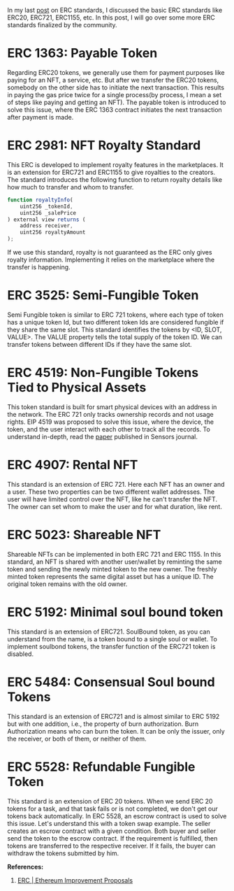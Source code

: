 In my last [post](../erc-standards) on ERC standards, I discussed the basic ERC standards like ERC20, ERC721, ERC1155, etc. In this post, I will go over some more ERC standards finalized by the community.

# ERC 1363: Payable Token​

Regarding ERC20 tokens, we generally use them for payment purposes like paying for an NFT, a service, etc. But after we transfer the ERC20 tokens, somebody on the other side has to initiate the next transaction. This results in paying the gas price twice for a single process(by process, I mean a set of steps like paying and getting an NFT). The payable token is introduced to solve this issue, where the ERC 1363 contract initiates the next transaction after payment is made.

# ERC 2981: NFT Royalty Standard​

This ERC is developed to implement royalty features in the marketplaces. It is an extension for ERC721 and ERC1155 to give royalties to the creators. The standard introduces the following function to return royalty details like how much to transfer and whom to transfer.

```js
function royaltyInfo(
    uint256 _tokenId,
    uint256 _salePrice
) external view returns (
    address receiver,
    uint256 royaltyAmount
);
```

If we use this standard, royalty is not guaranteed as the ERC only gives royalty information. Implementing it relies on the marketplace where the transfer is happening.

# ERC 3525: Semi-Fungible Token​

Semi Fungible token is similar to ERC 721 tokens, where each type of token has a unique token Id, but two different token Ids are considered fungible if they share the same slot. This standard identifies the tokens by <ID, SLOT, VALUE>. The VALUE property tells the total supply of the token ID. We can transfer tokens between different IDs if they have the same slot.

# ERC 4519: Non-Fungible Tokens Tied to Physical Assets​

This token standard is built for smart physical devices with an address in the network. The ERC 721 only tracks ownership records and not usage rights. EIP 4519 was proposed to solve this issue, where the device, the token, and the user interact with each other to track all the records. To understand in-depth, read the [paper](https://eips.ethereum.org/assets/eip-4519/sensors-21-03119.pdf) published in Sensors journal.

# ERC 4907: Rental NFT​

This standard is an extension of ERC 721. Here each NFT has an owner and a user. These two properties can be two different wallet addresses. The user will have limited control over the NFT, like he can't transfer the NFT. The owner can set whom to make the user and for what duration, like rent.

# ERC 5023: Shareable NFT​

Shareable NFTs can be implemented in both ERC 721 and ERC 1155. In this standard, an NFT is shared with another user/wallet by reminting the same token and sending the newly minted token to the new owner. The freshly minted token represents the same digital asset but has a unique ID. The original token remains with the old owner.

# ERC 5192: Minimal soul bound token​

This standard is an extension of ERC721. SoulBound token, as you can understand from the name, is a token bound to a single soul or wallet. To implement soulbond tokens, the transfer function of the ERC721 token is disabled.

# ERC 5484: Consensual Soul bound Tokens​

This standard is an extension of ERC721 and is almost similar to ERC 5192 but with one addition, i.e., the property of burn authorization. Burn Authorization means who can burn the token. It can be only the issuer, only the receiver, or both of them, or neither of them.

# ERC 5528: Refundable Fungible Token​

This standard is an extension of ERC 20 tokens. When we send ERC 20 tokens for a task, and that task fails or is not completed, we don't get our tokens back automatically. In ERC 5528, an escrow contract is used to solve this issue. Let's understand this with a token swap example. The seller creates an escrow contract with a given condition.​ Both buyer and seller send the token to the escrow contract. If the requirement is fulfilled, then tokens are transferred to the respective receiver.​ If it fails, the buyer can withdraw the tokens submitted by him.​

**References:**

1. [ERC | Ethereum Improvement Proposals](https://eips.ethereum.org/erc)
